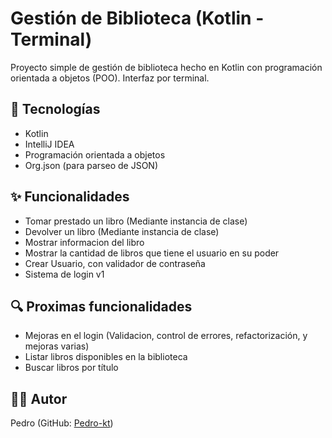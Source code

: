 # Gestión de Biblioteca (Kotlin - Terminal)

Proyecto simple de gestión de biblioteca hecho en Kotlin con programación orientada a objetos (POO). Interfaz por terminal.

## 🚀 Tecnologías
- Kotlin
- IntelliJ IDEA
- Programación orientada a objetos
- Org.json (para parseo de JSON)

## ✨ Funcionalidades

- Tomar prestado un libro (Mediante instancia de clase)
- Devolver un libro (Mediante instancia de clase)
- Mostrar informacion del libro
- Mostrar la cantidad de libros que tiene el usuario en su poder
- Crear Usuario, con validador de contraseña
- Sistema de login v1

## 🔍 Proximas funcionalidades

- Mejoras en el login (Validacion, control de errores, refactorización, y mejoras varias)
- Listar libros disponibles en la biblioteca
- Buscar libros por título

## 🧑‍💻 Autor
Pedro (GitHub: [Pedro-kt](https://github.com/Pedro-kt))
